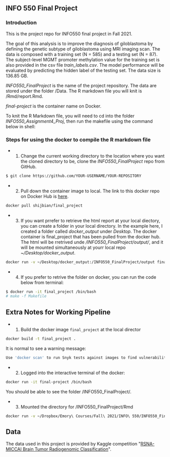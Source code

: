 ## INFO 550 Final Project

### Introduction

This is the project repo for INFO550 final project in Fall 2021. 

The goal of this analysis is to improve the diagnosis of giloblastoma by defining the genetic subtype of giloblastoma using MRI imaging scan. The data is composed with a training set (N = 585) and a testing set (N = 87). The subject-level MGMT promoter methylation value for the training set is also provided in the csv file *train_labels.csv*. The model performance will be evaluated by predicting the hidden label of the testing set. The data size is 136.85 GB.

*INFO550_FinalProject* is the name of the project repository. The data are stored under the folder /Data. The R markdown file you will knit is /Rmd/report.Rmd.

*final-project* is the container name on Docker.

To knit the R Markdown file, you will need to cd into the folder *INFO550_Assignment4_Proj*, then run the makefile using the command below in shell:

### Steps for using the docker to compile the R markdown file

- 1. Change the current working directory to the location where you want the cloned directory to be, clone the *INFO550_FinalProject* repo from GitHub. 

```sh
$ git clone https://github.com/YOUR-USERNAME/YOUR-REPOSITORY
```

- 2. Pull down the container image to local. The link to this docker repo on Docker Hub is [here](https://hub.docker.com/r/shijbian/final_project).

```sh
docker pull shijbian/final_project
```

- 3. If you want prrefer to retrieve the html report at your local diectory, you can create a folder in your local directory. In the example here, I created a folder called *docker_output* under *Desktop*. The 
docker container is final_project that has been pulled from the docker hub. The html will be rretrived unde  */INFO550_FinalProject/output/*, and it  will be mounted simultaneously at yourr local repo  *~/Desktop/docker_output*.

```sh
docker run -v ~/Desktop/docker_output:/INFO550_FinalProject/output final_project
```

- 4. If you prefer to retrive the folder on docker, you can run the code below from terminal:

```sh
$ docker run -it final_project /bin/bash
# make -f Makefile
```

## Extra Notes for Working Pipeline


- 1. Build the docker image `final_project` at the local director

```sh
docker build -t final_project .
```

It is normal to see a  warning message:

```sh
Use 'docker scan' to run Snyk tests against images to find vulnerabilities and learn how to fix them
```

- 2. Logged into the interactive terminal of the docker:

```sh
docker run -it final-project /bin/bash
```

You should be able to see the folder /INFO550_FinalProject/.

- 3. Mounted the directory for /INFO550_FinalProject/Rmd

```sh
docker run -v ~/Dropbox/Emory\ Courses/Fall\ 2021/INFO\ 550/INFO550_FinalProject/Rmd:/INFO550_FinalProject/Rmd -it final-project
```


## Data
The data used in this project is provided by Kaggle competition "[RSNA-MICCAI Brain Tumor
Radiogenomic Classification](https://www.kaggle.com/c/rsna-miccai-brain-tumor-radiogenomic-classification/overview)".

